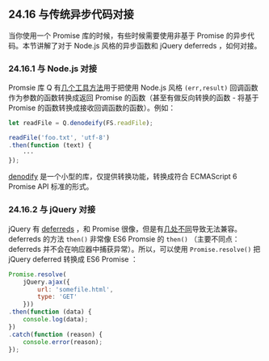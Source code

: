 ## 24.16 与传统异步代码对接

当你使用一个 Promise 库的时候，有些时候需要使用非基于 Promise 的异步代码。本节讲解了对于 Node.js 风格的异步函数和 jQuery deferreds ，如何对接。

### 24.16.1 与 Node.js 对接

Promsie 库 Q 有[几个工具方法](https://github.com/kriskowal/q/wiki/API-Reference#interfacing-with-nodejs-callbacks)用于把使用 Node.js 风格 `(err,result)` 回调函数作为参数的函数转换成返回 Promise 的函数（甚至有做反向转换的函数 - 将基于 Promise 的函数转换成接收回调函数的函数）。例如：

```js
let readFile = Q.denodeify(FS.readFile);

readFile('foo.txt', 'utf-8')
.then(function (text) {
    ···
});
```

[denodify](https://github.com/matthew-andrews/denodeify/) 是一个小型的库，仅提供转换功能，转换成符合 ECMAScript 6 Promise API 标准的形式。

### 24.16.2 与 jQuery 对接

jQuery 有 [deferreds](http://api.jquery.com/category/deferred-object/) ，和 Promise 很像，但是有[几处不同](https://github.com/kriskowal/q/wiki/Coming-from-jQuery)导致无法兼容。 deferreds 的方法 `then()` 非常像 ES6 Promsie 的 `then()` （主要不同点： deferreds 并不会在响应器中捕获异常）。所以，可以使用 `Promise.resolve()` 把 jQuery deferred 转换成 ES6 Promise ：

```js
Promise.resolve(
    jQuery.ajax({
        url: 'somefile.html',
        type: 'GET'
    }))
.then(function (data) {
    console.log(data);
})
.catch(function (reason) {
    console.error(reason);
});
```